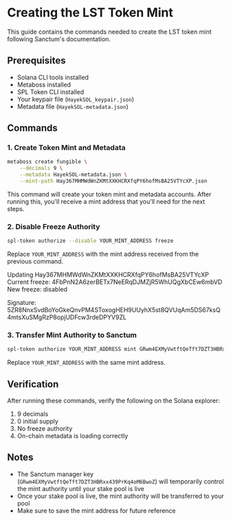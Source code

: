 # Creating the LST Token Mint

This guide contains the commands needed to create the LST token mint following Sanctum's documentation.

## Prerequisites

- Solana CLI tools installed
- Metaboss installed
- SPL Token CLI installed
- Your keypair file (`HayekSOL_keypair.json`)
- Metadata file (`HayekSOL-metadata.json`)

## Commands

### 1. Create Token Mint and Metadata

```bash
metaboss create fungible \
    --decimals 9 \
    --metadata HayekSOL-metadata.json \
    --mint-path Hay367MHMWdWnZKMtXXKHCRXfqPY6hofMsBA25VTYcXP.json
```

This command will create your token mint and metadata accounts. After running this, you'll receive a mint address that you'll need for the next steps.

### 2. Disable Freeze Authority

```bash
spl-token authorize --disable YOUR_MINT_ADDRESS freeze
```

Replace `YOUR_MINT_ADDRESS` with the mint address received from the previous command.

Updating Hay367MHMWdWnZKMtXXKHCRXfqPY6hofMsBA25VTYcXP
  Current freeze: 4FbPnN2A6zerBETx7NeERqDJMZjR5WhUQgXbCEw6mbVD
  New freeze: disabled

Signature: 5ZR8NnxSvdBoYoGkeQnvPM4SToxogHEH9UUyhX5st8QVUqAm5DS67ksQ4mtsXuSMgRzP8opjUDFcw3rdeDPYV9ZL

### 3. Transfer Mint Authority to Sanctum

```bash
spl-token authorize YOUR_MINT_ADDRESS mint GRwm4EXMyVwtftQeTft7DZT3HBRxx439PrKq4oM6BwoZ
```

Replace `YOUR_MINT_ADDRESS` with the same mint address.

## Verification

After running these commands, verify the following on the Solana explorer:

1. 9 decimals
2. 0 initial supply
3. No freeze authority
4. On-chain metadata is loading correctly

## Notes

- The Sanctum manager key (`GRwm4EXMyVwtftQeTft7DZT3HBRxx439PrKq4oM6BwoZ`) will temporarily control the mint authority until your stake pool is live
- Once your stake pool is live, the mint authority will be transferred to your pool
- Make sure to save the mint address for future reference 